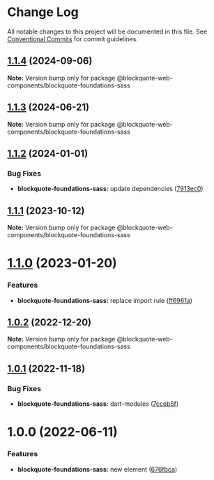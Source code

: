 # Change Log

All notable changes to this project will be documented in this file.
See [Conventional Commits](https://conventionalcommits.org) for commit guidelines.

## [1.1.4](https://github.com/oscarmarina/blockquote-web-components/compare/@blockquote-web-components/blockquote-foundations-sass@1.1.3...@blockquote-web-components/blockquote-foundations-sass@1.1.4) (2024-09-06)

**Note:** Version bump only for package @blockquote-web-components/blockquote-foundations-sass





## [1.1.3](https://github.com/oscarmarina/blockquote-web-components/compare/@blockquote-web-components/blockquote-foundations-sass@1.1.2...@blockquote-web-components/blockquote-foundations-sass@1.1.3) (2024-06-21)

**Note:** Version bump only for package @blockquote-web-components/blockquote-foundations-sass





## [1.1.2](https://github.com/oscarmarina/blockquote-web-components/compare/@blockquote-web-components/blockquote-foundations-sass@1.1.1...@blockquote-web-components/blockquote-foundations-sass@1.1.2) (2024-01-01)

### Bug Fixes

- **blockquote-foundations-sass:** update dependencies ([7913ec0](https://github.com/oscarmarina/blockquote-web-components/commit/7913ec03d2f177237bfb5cbc5077fb1e2fd98ce3))

## [1.1.1](https://github.com/oscarmarina/blockquote-web-components/compare/@blockquote-web-components/blockquote-foundations-sass@1.1.0...@blockquote-web-components/blockquote-foundations-sass@1.1.1) (2023-10-12)

**Note:** Version bump only for package @blockquote-web-components/blockquote-foundations-sass

# [1.1.0](https://github.com/oscarmarina/blockquote-web-components/compare/@blockquote-web-components/blockquote-foundations-sass@1.0.2...@blockquote-web-components/blockquote-foundations-sass@1.1.0) (2023-01-20)

### Features

- **blockquote-foundations-sass:** replace import rule ([ff6961a](https://github.com/oscarmarina/blockquote-web-components/commit/ff6961a77f5caa5877abbdb97be77227e0819aef))

## [1.0.2](https://github.com/oscarmarina/blockquote-web-components/compare/@blockquote-web-components/blockquote-foundations-sass@1.0.1...@blockquote-web-components/blockquote-foundations-sass@1.0.2) (2022-12-20)

**Note:** Version bump only for package @blockquote-web-components/blockquote-foundations-sass

## [1.0.1](https://github.com/oscarmarina/blockquote-web-components/compare/@blockquote-web-components/blockquote-foundations-sass@1.0.0...@blockquote-web-components/blockquote-foundations-sass@1.0.1) (2022-11-18)

### Bug Fixes

- **blockquote-foundations-sass:** dart-modules ([7cceb5f](https://github.com/oscarmarina/blockquote-web-components/commit/7cceb5f698136c21c6e439af3a6ca256f5ff18a4))

# 1.0.0 (2022-06-11)

### Features

- **blockquote-foundations-sass:** new element ([676fbca](https://github.com/oscarmarina/blockquote-web-components/commit/676fbca66a1e3acd4ab3bc04224b56e7c2aa807b))
